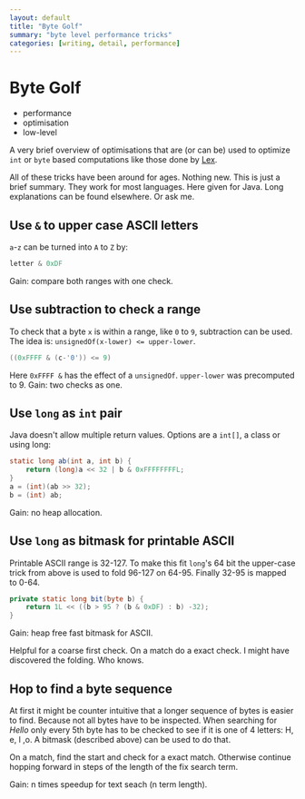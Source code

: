 ```yaml
---
layout: default
title: "Byte Golf"
summary: "byte level performance tricks"
categories: [writing, detail, performance]
---
```


# Byte Golf

* performance
* optimisation
* low-level

A very brief overview of optimisations that are (or can
be) used to optimize `int` or `byte` based computations 
like those done by [Lex](index.html).

All of these tricks have been around for ages.
Nothing new. This is just a brief summary.
They work for most languages. Here given for Java.
Long explanations can be found elsewhere. Or ask me.


## Use `&` to upper case ASCII letters
`a`-`z` can be turned into `A` to `Z` by:

```java
letter & 0xDF
```
Gain: compare both ranges with one check.


## Use subtraction to check a range
To check that a byte `x` is within a range, like 
`0` to `9`, subtraction can be used. 
The idea is: `unsignedOf(x-lower) <= upper-lower`.

```java
((0xFFFF & (c-'0')) <= 9)
```
Here `0xFFFF &` has the effect of a `unsignedOf`.
`upper-lower` was precomputed to 9.
Gain: two checks as one.


## Use `long` as `int` pair
Java doesn't allow multiple return values. 
Options are a `int[]`, a class or using long:

```java
static long ab(int a, int b) {
	return (long)a << 32 | b & 0xFFFFFFFFL;
}
a = (int)(ab >> 32);
b = (int) ab;
```
Gain: no heap allocation.


## Use `long` as bitmask for printable ASCII
Printable ASCII range is 32-127.
To make this fit `long`'s 64 bit the upper-case trick 
from above is used to fold 96-127 on 64-95. 
Finally 32-95 is mapped to 0-64.

```java
private static long bit(byte b) {
	return 1L << ((b > 95 ? (b & 0xDF) : b) -32);
}
```
Gain: heap free fast bitmask for ASCII.

Helpful for a coarse first check. On a match do a exact check.
I might have discovered the folding. Who knows.


## Hop to find a byte sequence
At first it might be counter intuitive that a longer 
sequence of bytes is easier to find. 
Because not all bytes have to be inspected.
When searching for *Hello* only every 5th byte has to 
be checked to see if it is one of 4 letters: H, e, l ,o.
A bitmask (described above) can be used to do that.

On a match, find the start and check for a exact match.
Otherwise continue hopping forward in steps of the
length of the fix search term.

Gain: n times speedup for text seach (n term length).
